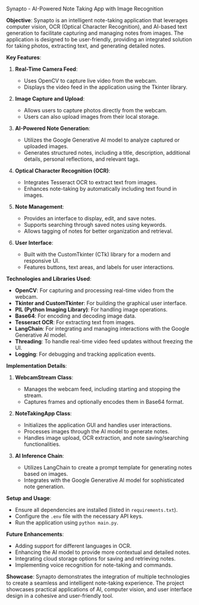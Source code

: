  Synapto - AI-Powered Note Taking App with Image Recognition

**Objective**:
Synapto is an intelligent note-taking application that leverages computer vision, OCR (Optical Character Recognition), and AI-based text generation to facilitate capturing and managing notes from images. The application is designed to be user-friendly, providing an integrated solution for taking photos, extracting text, and generating detailed notes.

**Key Features**:
1. **Real-Time Camera Feed**: 
   - Uses OpenCV to capture live video from the webcam.
   - Displays the video feed in the application using the Tkinter library.

2. **Image Capture and Upload**:
   - Allows users to capture photos directly from the webcam.
   - Users can also upload images from their local storage.

3. **AI-Powered Note Generation**:
   - Utilizes the Google Generative AI model to analyze captured or uploaded images.
   - Generates structured notes, including a title, description, additional details, personal reflections, and relevant tags.

4. **Optical Character Recognition (OCR)**:
   - Integrates Tesseract OCR to extract text from images.
   - Enhances note-taking by automatically including text found in images.

5. **Note Management**:
   - Provides an interface to display, edit, and save notes.
   - Supports searching through saved notes using keywords.
   - Allows tagging of notes for better organization and retrieval.

6. **User Interface**:
   - Built with the CustomTkinter (CTk) library for a modern and responsive UI.
   - Features buttons, text areas, and labels for user interactions.

**Technologies and Libraries Used**:
- **OpenCV**: For capturing and processing real-time video from the webcam.
- **Tkinter and CustomTkinter**: For building the graphical user interface.
- **PIL (Python Imaging Library)**: For handling image operations.
- **Base64**: For encoding and decoding image data.
- **Tesseract OCR**: For extracting text from images.
- **LangChain**: For integrating and managing interactions with the Google Generative AI model.
- **Threading**: To handle real-time video feed updates without freezing the UI.
- **Logging**: For debugging and tracking application events.

**Implementation Details**:
1. **WebcamStream Class**:
   - Manages the webcam feed, including starting and stopping the stream.
   - Captures frames and optionally encodes them in Base64 format.

2. **NoteTakingApp Class**:
   - Initializes the application GUI and handles user interactions.
   - Processes images through the AI model to generate notes.
   - Handles image upload, OCR extraction, and note saving/searching functionalities.

3. **AI Inference Chain**:
   - Utilizes LangChain to create a prompt template for generating notes based on images.
   - Integrates with the Google Generative AI model for sophisticated note generation.

**Setup and Usage**:
- Ensure all dependencies are installed (listed in `requirements.txt`).
- Configure the `.env` file with the necessary API keys.
- Run the application using `python main.py`.

**Future Enhancements**:
- Adding support for different languages in OCR.
- Enhancing the AI model to provide more contextual and detailed notes.
- Integrating cloud storage options for saving and retrieving notes.
- Implementing voice recognition for note-taking and commands.

**Showcase**:
Synapto demonstrates the integration of multiple technologies to create a seamless and intelligent note-taking experience. The project showcases practical applications of AI, computer vision, and user interface design in a cohesive and user-friendly tool.
